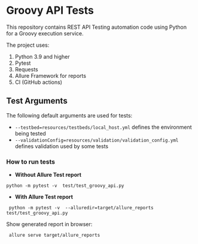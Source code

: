 
# Groovy API Tests

This repository contains REST API Testing automation code using Python for a Groovy execution service.

The project uses:
1. Python 3.9 and higher
2. Pytest
3. Requests
4. Allure Framework for reports
5. CI (GitHub actions)

## Test Arguments

The following default arguments are used for tests:
* `--testbed=resources/testbeds/local_host.yml` defines the environment being tested
* `--validationConfig=resources/validation/validation_config.yml` defines validation used by some tests

### How to run tests

- **Without Allure Test report**
```
python -m pytest -v  test/test_groovy_api.py
```
- **With Allure Test report**
```
 python -m pytest -v  --alluredir=target/allure_reports  test/test_groovy_api.py  
```
Show generated report in browser:
```
 allure serve target/allure_reports 
```